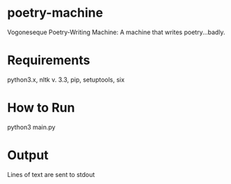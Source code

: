 # poetry-machine
Vogoneseque Poetry-Writing Machine: A machine that writes poetry...badly.

# Requirements
python3.x, nltk v. 3.3, pip, setuptools, six

# How to Run
python3 main.py

# Output
Lines of text are sent to stdout
